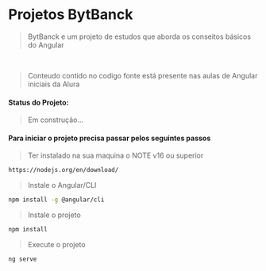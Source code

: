 # Projetos BytBanck

> BytBanck e um projeto de estudos que aborda os conseitos básicos do Angular 

<br>

> Conteudo contido no codigo fonte está presente nas aulas de Angular iniciais da Alura

<h4>Status do Projeto: </h4>

> Em construção...
 
<h4>Para iniciar o projeto precisa passar pelos seguintes passos</h4>

> Ter instalado na sua maquina o NOTE v16 ou superior
```bash
https://nodejs.org/en/download/
```

> Instale o Angular/CLI

```bash
npm install -g @angular/cli
```

> Instale o projeto

```bash
npm install
```

> Execute o projeto

```bash
ng serve
```
